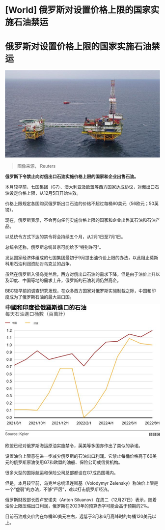# [World] 俄罗斯对设置价格上限的国家实施石油禁运

#  俄罗斯对设置价格上限的国家实施石油禁运


![An oil platform operated by Lukoil company in the Kravtsovskoye oilfield in the Baltic Sea, Russia, on 16 September 2021](_128136673_8357fa4950c8b11c876361db811b285b6b860e2a0_0_4978_31651000x636.jpg)

> 图像来源，  Reuters

**俄罗斯下令禁止向对俄出口石油实施价格上限的国家和企业出售石油。**

本月较早前，七国集团（G7）、澳大利亚及欧盟等西方国家达成协议，对俄出口石油设定价格上限，从12月5日开始生效。

价格上限规定各国购买俄罗斯出口石油的价格不超过每桶60美元（56欧元；50英镑）。

现在，俄罗斯表示，不会再向任何实施价格上限的国家和企业出售其石油和石油产品。

以总统令方式下达的禁令将会持续五个月，从2月1日至7月1日。

总统令还称，俄罗斯总统普京可能给予“特别许可”。

发达国家经济体组成的七国集团最初于9月提出油价设上限的办法，以此阻止莫斯科用石油利润资助对乌克兰的战争。

虽然在俄罗斯入侵乌克兰后，西方对俄出口石油的需求下降，但是由于油价上升以及印度、中国等地的需求上升，俄罗斯的石油利润仍然高企。

BBC较早前的调查研究发现，在众多西方国家对俄罗斯实施制裁之际，中国和印度成为了俄罗斯石油的最大进口国。

![中国和印度进口俄罗斯石油数量](_126636764_oil.png)

欧盟已经对俄罗斯海运原油实施禁令，英美等多国亦作出了类似的承诺。

设置油价上限意在进一步减少俄罗斯的石油出口利润。它禁止每桶价格高于60美元的俄罗斯原油使用G7和欧盟的油船、保险公司或信贷机构。

很多大型的国际航运和保险公司总部都设在G7成员国境内。

但是，本月较早前，乌克兰总统泽连斯基（Volodymyr Zelensky）称油价上限是一个“虚弱”的办法，不够“严厉”，难以打击俄罗斯经济。

俄罗斯财政部长西卢安诺夫（Anton Siluanov）在周二（12月27日）表示，随着油价上限压缩出口利润，俄罗斯在2023年的预算赤字可能会高于预期的2%。

目前石油成交价约在每桶80美元左右，远低于3月和6月高峰时的每桶120美元以上。


